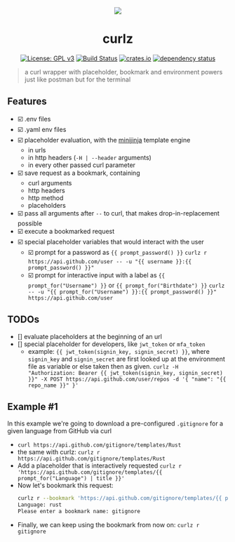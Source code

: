 <div align="center">
 <img src="https://github.com/curlz-rs/curlz/blob/main/resources/demo.gif?raw=true">
 <h1><strong>curlz</strong></h1>

[![License: GPL v3](https://img.shields.io/badge/License-GPLv3-blue.svg)](https://www.gnu.org/licenses/gpl-3.0)
[![Build Status](https://github.com/curlz-rs/curlz/workflows/Build/badge.svg)](https://github.com/curlz-rs/curlz/actions?query=branch%3Amain+workflow%3ABuild+)
[![crates.io](https://img.shields.io/crates/v/curlz.svg)](https://crates.io/crates/curlz)
[![dependency status](https://deps.rs/repo/github/curlz-rs/curlz/status.svg)](https://deps.rs/repo/github/curlz-rs/curlz)

</div>

> a curl wrapper with placeholder, bookmark and environment powers just like postman but for the terminal
 
## Features

- ☑️ .env files
- ☑️ .yaml env files
- ☑️ placeholder evaluation, with the [minijinja](https://docs.rs/minijinja/latest/minijinja/) template engine
  - in urls
  - in http headers (`-H | --header` arguments)
  - in every other passed curl parameter
- ☑️ save request as a bookmark, containing
  - curl arguments
  - http headers
  - http method
  - placeholders
- ☑️ pass all arguments after `--` to curl, that makes drop-in-replacement possible
- ☑️ execute a bookmarked request
- ☑️ special placeholder variables that would interact with the user
  - ☑️ prompt for a password as `{{ prompt_password() }}` 
    `curlz r https://api.github.com/user -- -u "{{ username }}:{{ prompt_password() }}"`
  - ☑️ prompt for interactive input with a label as `{{ prompt_for("Username") }}` or `{{ prompt_for("Birthdate") }}`
    `curlz -- -u "{{ prompt_for("Username") }}:{{ prompt_password() }}" https://api.github.com/user`

## TODOs
- [] evaluate placeholders at the beginning of an url
- [] special placeholder for developers, like `jwt_token` or `mfa_token` 
  - example:  `{{ jwt_token(signin_key, signin_secret) }}`, where `signin_key` and `signin_secret` are first looked up 
    at the environment file as variable or else taken then as given.
    `curlz -H "Authorization: Bearer {{ jwt_token(signin_key, signin_secret) }}" -X POST https://api.github.com/user/repos -d '{ "name": "{{ repo_name }}" }'`

## Example #1

In this example we're going to download a pre-configured `.gitignore` for a given language from GitHub via curl

- `curl https://api.github.com/gitignore/templates/Rust`
- the same with curlz: `curlz r https://api.github.com/gitignore/templates/Rust`
- Add a placeholder that is interactively requested 
  `curlz r 'https://api.github.com/gitignore/templates/{{ prompt_for("Language") | title }}'`
- Now let's bookmark this request:
  ```sh
  curlz r --bookmark 'https://api.github.com/gitignore/templates/{{ prompt_for("Language") | title }}'
  Language: rust
  Please enter a bookmark name: gitignore
  ```
- Finally, we can keep using the bookmark from now on: `curlz r gitignore`
